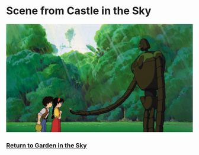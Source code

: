 # Scene from Castle in the Sky
![Robot film](childreninsky.webp)

### [Return to Garden in the Sky](https://github.com/mollyjones2023/ghibli-simulacrum/blob/main/2-ghibli-grand-warehouse/9-garden-in-the-sky/garden.md)
